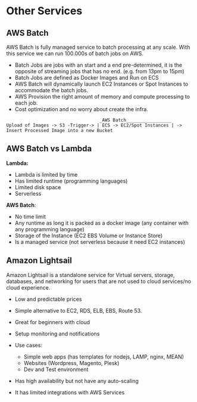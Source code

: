 # Other Services

## AWS Batch

AWS Batch is fully managed service to batch processing at any scale. With this service we can run 100.000s of batch jobs on AWS.

- Batch Jobs are jobs with an start and a end pre-determined, it is the opposite of streaming jobs that has no end. (e.g. from 13pm to 15pm)
- Batch Jobs are defined as Docker Images and Run on ECS
- AWS Batch will dynamically launch EC2 Instances or Spot Instances to accommodate the batch jobs.
- AWS Provision the right amount of memory and compute processing to each job.
- Cost optimization and no worry about create the infra.

```
                                   _AWS Batch_________________
Upload of Images -> S3 -Trigger-> | ECS -> EC2/Spot Instances | -> Insert Processed Image into a new Bucket

```

## AWS Batch vs Lambda

**Lambda:**

- Lambda is limited by time
- Has limited runtime (programming languages)
- Limited disk space
- Serverless

**AWS Batch**:

- No time limit
- Any runtime as long it is packed as a docker image (any container with any programming language)
- Storage of the Instance (EC2 EBS Volume or Instance Store)
- Is a managed service (not serverless because it need EC2 instances)

## Amazon Lightsail

Amazon Lightsail is a standalone service for Virtual servers, storage, databases, and networking for users that are not used to cloud services/no cloud experience.

- Low and predictable prices
- Simple alternative to EC2, RDS, ELB, EBS, Route 53.
- Great for beginners with cloud
- Setup monitoring and notifications
- Use cases:

  - Simple web apps (has templates for nodejs, LAMP, nginx, MEAN)
  - Websites (Wordpress, Magento, Plesk)
  - Dev and Test environment

- Has high availability but not have any auto-scaling
- It has limited integrations with AWS Services
